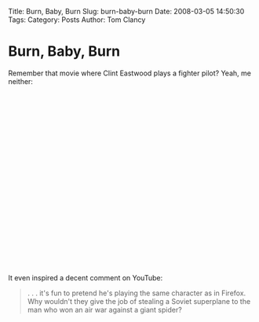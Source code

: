 Title: Burn, Baby, Burn
Slug: burn-baby-burn
Date: 2008-03-05 14:50:30
Tags: 
Category: Posts
Author: Tom Clancy

# Burn, Baby, Burn

Remember that movie where Clint Eastwood plays a fighter pilot? Yeah, me neither:

<object width="425" height="355"><param name="movie" value="http://www.youtube.com/v/RehRMzedkkA"></param><param name="wmode" value="transparent"></param><embed src="http://www.youtube.com/v/RehRMzedkkA" type="application/x-shockwave-flash" wmode="transparent" width="425" height="355"></embed></object>

It even inspired a decent comment on YouTube:
<blockquote> . . . it's fun to pretend he's playing the same character as in Firefox. Why wouldn't they give the job of stealing a Soviet superplane to the man who won an air war against a giant spider?</blockquote>
